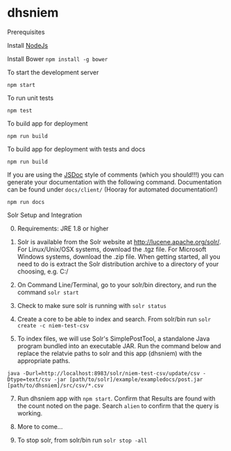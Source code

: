 dhsniem
=================

Prerequisites

Install [NodeJs](https://nodejs.org/)

Install Bower ```npm install -g bower```

To start the development server

```
npm start
```

To run unit tests

```
npm test
```

To build app for deployment

```
npm run build
```

To build app for deployment with tests and docs

```
npm run build
```

If you are using the [JSDoc](http://usejsdoc.org/) style of comments (which you should!!!) you can generate your documentation with the following command. Documentation can be found under `docs/client/` (Hooray  for automated documentation!)

```
npm run docs
```


Solr Setup and Integration

0) Requirements: JRE 1.8 or higher

1) Solr is available from the Solr website at http://lucene.apache.org/solr/. For Linux/Unix/OSX systems, download the .tgz file. For Microsoft Windows systems, download the .zip file. When getting started, all you need to do is extract the Solr distribution archive to a directory of your choosing, e.g. C:/

2) On Command Line/Terminal, go to your solr/bin directory, and run the command `solr start`

4) Check to make sure solr is running with `solr status`

5) Create a core to be able to index and search. From solr/bin run `solr create -c niem-test-csv`

6) To index files, we will use Solr's SimplePostTool, a standalone Java program bundled into an executable JAR. Run the command below and replace the relatvie paths to solr and this app (dhsniem) with the appropriate paths.

`java -Durl=http://localhost:8983/solr/niem-test-csv/update/csv -Dtype=text/csv -jar [path/to/solr]/example/exampledocs/post.jar [path/to/dhsniem]/src/csv/*.csv`

7) Run dhsniem app with `npm start`. Confirm that Results are found with the count noted on the page. Search `alien` to confirm that the query is working.

8) More to come...

9) To stop solr, from solr/bin run `solr stop -all`